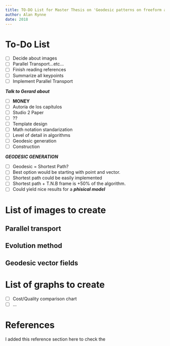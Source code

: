 ```yaml
---
title: TO-DO List for Master Thesis on 'Geodesic patterns on freeform architecture'
author: Alan Rynne
date: 2018
---
```


# To-Do List


- [ ] Decide about images
- [ ] Parallel Transport...etc...
- [ ] Finish reading references
- [ ] Summarize all keypoints
- [ ] Implement Parallel Transport

***Talk to Gerard about***

  - [ ] **MONEY**
  - [ ] Autoría de los capítulos
  - [ ] Studio 2 Paper
  - [ ] ??
  - [ ] Template design
  - [ ] Math notation standarization
  - [ ] Level of detail in algorithms
  - [ ] Geodesic generation
  - [ ] Construction

***GEODESIC GENERATION***
 
  - [ ] Geodesic = Shortest Path?
  - [ ] Best option would be starting with point and vector.
  - [ ] Shortest path could be easily implemented
  - [ ] Shortest path + T.N.B frame is +50% of the algorithm.
  - [ ] Could yield nice results for a ***phisical model***

# List of images to create

## Parallel transport

## Evolution method

## Geodesic vector fields

# List of graphs to create

- [ ] Cost/Quality comparison chart
- [ ] ...

# References

I added this reference section here to check the 
